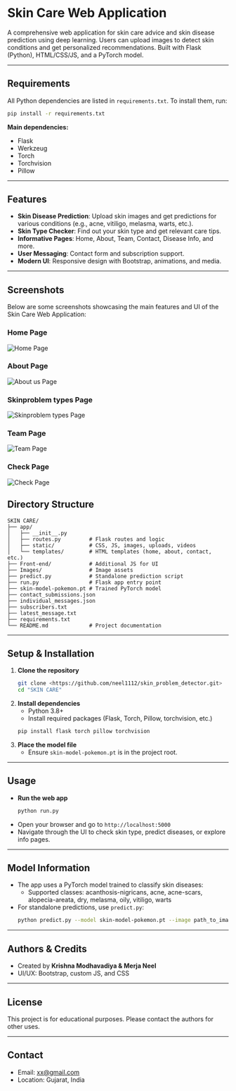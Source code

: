 # Skin Care Web Application

A comprehensive web application for skin care advice and skin disease prediction using deep learning. Users can upload images to detect skin conditions and get personalized recommendations. Built with Flask (Python), HTML/CSS/JS, and a PyTorch model.

---

## Requirements
All Python dependencies are listed in `requirements.txt`. To install them, run:
```bash
pip install -r requirements.txt
```

**Main dependencies:**
- Flask
- Werkzeug
- Torch
- Torchvision
- Pillow

---

## Features
- **Skin Disease Prediction**: Upload skin images and get predictions for various conditions (e.g., acne, vitiligo, melasma, warts, etc.).
- **Skin Type Checker**: Find out your skin type and get relevant care tips.
- **Informative Pages**: Home, About, Team, Contact, Disease Info, and more.
- **User Messaging**: Contact form and subscription support.
- **Modern UI**: Responsive design with Bootstrap, animations, and media.

---

## Screenshots

Below are some screenshots showcasing the main features and UI of the Skin Care Web Application:

### Home Page
![Home Page](HOMESS.png)

### About Page
![About us Page](ABOUTSS.png)

### Skinproblem types Page
![Skinproblem types Page](SKINSS.png)


### Team Page
![Team Page](TEAMSS.png)

### Check Page
![Check Page](CHECKSS.png)












## Directory Structure
```
SKIN CARE/
├── app/
│   ├── __init__.py
│   ├── routes.py         # Flask routes and logic
│   ├── static/           # CSS, JS, images, uploads, videos
│   └── templates/        # HTML templates (home, about, contact, etc.)
├── Front-end/            # Additional JS for UI
├── Images/               # Image assets
├── predict.py            # Standalone prediction script
├── run.py                # Flask app entry point
├── skin-model-pokemon.pt # Trained PyTorch model
├── contact_submissions.json
├── individual_messages.json
├── subscribers.txt
├── latest_message.txt
├── requirements.txt
└── README.md             # Project documentation
```

---

## Setup & Installation
1. **Clone the repository**
   ```bash
   git clone <https://github.com/neel1112/skin_problem_detector.git>
   cd "SKIN CARE"
   ```
2. **Install dependencies**
   - Python 3.8+
   - Install required packages (Flask, Torch, Pillow, torchvision, etc.)
   ```bash
   pip install flask torch pillow torchvision
   ```
3. **Place the model file**
   - Ensure `skin-model-pokemon.pt` is in the project root.

---

## Usage
- **Run the web app**
  ```bash
  python run.py
  ```
- Open your browser and go to `http://localhost:5000`
- Navigate through the UI to check skin type, predict diseases, or explore info pages.

---

## Model Information
- The app uses a PyTorch model trained to classify skin diseases:
  - Supported classes: acanthosis-nigricans, acne, acne-scars, alopecia-areata, dry, melasma, oily, vitiligo, warts
- For standalone predictions, use `predict.py`:
  ```bash
  python predict.py --model skin-model-pokemon.pt --image path_to_image.jpg
  ```

---

## Authors & Credits
- Created by **Krishna Modhavadiya & Merja Neel**
- UI/UX: Bootstrap, custom JS, and CSS

---

## License
This project is for educational purposes. Please contact the authors for other uses.

---

## Contact
- Email: xx@gmail.com
- Location: Gujarat, India
